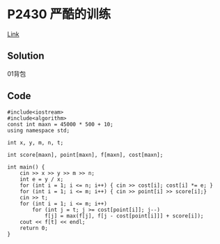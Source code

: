 # P2430 严酷的训练

[Link](https://www.luogu.org/problemnew/show/P2430)

## Solution

01背包

## Code

    #include<iostream>
    #include<algorithm>
    const int maxn = 45000 * 500 + 10;
    using namespace std;

    int x, y, m, n, t;

    int score[maxn], point[maxn], f[maxn], cost[maxn];

    int main() {
        cin >> x >> y >> m >> n;
        int e = y / x;
        for (int i = 1; i <= n; i++) { cin >> cost[i]; cost[i] *= e; }
        for (int i = 1; i <= m; i++) { cin >> point[i] >> score[i];}
        cin >> t;
        for (int i = 1; i <= m; i++)
            for (int j = t; j >= cost[point[i]]; j--)
                f[j] = max(f[j], f[j - cost[point[i]]] + score[i]);
        cout << f[t] << endl;
        return 0;
    }
